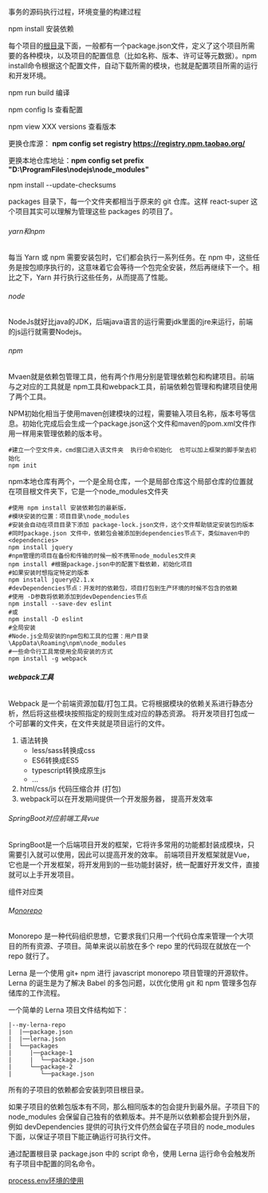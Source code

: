 

事务的源码执行过程，环境变量的构建过程

npm  install  安装依赖

每个项目的[根目录](https://so.csdn.net/so/search?q=根目录&spm=1001.2101.3001.7020)下面，一般都有一个package.json文件，定义了这个项目所需要的各种模块，以及项目的配置信息（比如名称、版本、许可证等元数据）。npm install命令根据这个配置文件，自动下载所需的模块，也就是配置项目所需的运行和开发环境。

npm run build  编译



npm config ls  查看配置



npm view XXX versions  查看版本



更换仓库源： **npm config set registry https://registry.npm.taobao.org/**

更换本地仓库地址：**npm config set prefix "D:\ProgramFiles\nodejs\node_modules\"**



npm install  --update-checksums

packages 目录下，每一个文件夹都相当于原来的 git 仓库。这样 react-super 这个项目其实可以理解为管理这些 packages 的项目了。

###### yarn和npm

每当 Yarn 或 npm 需要安装包时，它们都会执行一系列任务。在 npm 中，这些任务是按包顺序执行的，这意味着它会等待一个包完全安装，然后再继续下一个。相比之下，Yarn 并行执行这些任务，从而提高了性能。

###### node

NodeJs就好比java的JDK，后端java语言的运行需要jdk里面的jre来运行，前端的js运行就需要Nodejs。

###### npm

Mvaen就是依赖包管理工具，他有两个作用分别是管理依赖包和构建项目。前端与之对应的工具就是 npm工具和webpack工具，前端依赖包管理和构建项目使用了两个工具。

NPM初始化相当于使用maven创建模块的过程，需要输入项目名称，版本号等信息。初始化完成后会生成一个package.json这个文件和maven的pom.xml文件作用一样用来管理依赖的版本号。

```shell
#建立一个空文件夹，cmd窗口进入该文件夹  执行命令初始化  也可以加上框架的脚手架去初始化
npm init   
```

npm本地仓库有两个，一个是全局仓库，一个是局部仓库这个局部仓库的位置就在项目根文件夹下，它是一个node_modules文件夹

```shell
#使用 npm install 安装依赖包的最新版，
#模块安装的位置：项目目录\node_modules
#安装会自动在项目目录下添加 package-lock.json文件，这个文件帮助锁定安装包的版本
#同时package.json 文件中，依赖包会被添加到dependencies节点下，类似maven中的 <dependencies>
npm install jquery
#npm管理的项目在备份和传输的时候一般不携带node_modules文件夹
npm install #根据package.json中的配置下载依赖，初始化项目
#如果安装时想指定特定的版本
npm install jquery@2.1.x
#devDependencies节点：开发时的依赖包，项目打包到生产环境的时候不包含的依赖
#使用 -D参数将依赖添加到devDependencies节点
npm install --save-dev eslint
#或
npm install -D eslint
#全局安装
#Node.js全局安装的npm包和工具的位置：用户目录\AppData\Roaming\npm\node_modules
#一些命令行工具常使用全局安装的方式
npm install -g webpack
```

###### **webpack工具**

Webpack 是一个前端资源加载/打包工具。它将根据模块的依赖关系进行静态分析，然后将这些模块按照指定的规则生成对应的静态资源。
将开发项目打包成一个可部署的文件夹，在文件夹就是项目运行的文件。

1. 语法转换
   - less/sass转换成css
   - ES6转换成ES5
   - typescript转换成原生js
   - ...
2. html/css/js 代码压缩合并 (打包)
3. webpack可以在开发期间提供一个开发服务器， 提高开发效率

###### SpringBoot对应前端工具vue

SpringBoot是一个后端项目开发的框架，它将许多常用的功能都封装成模块，只需要引入就可以使用，因此可以提高开发的效率。
前端项目开发框架就是Vue，它也是一个开发框架，将开发用到的一些功能封装好，统一配置好开发文件，直接就可以上手开发项目。



组件对应类

###### M[onorepo](https://www.cnblogs.com/java-chen-hao/p/11833780.html)

Monorepo 是一种代码组织思想，它要求我们只用一个代码仓库来管理一个大项目的所有资源、子项目。简单来说以前放在多个 repo 里的代码现在就放在一个 repo 就行了。

Lerna 是一个使用 git+ npm 进行 javascript monorepo 项目管理的开源软件。Lerna 的诞生是为了解决 Babel 的多包问题，以优化使用 git 和 npm 管理多包存储库的工作流程。

一个简单的 Lerna 项目文件结构如下：

```shell
|--my-lerna-repo
|  |──package.json
|  |──lerna.json
|  └──packages
|     |──package-1
|     |  └──package.json
|     └──package-2
|        └──package.json
```

所有的子项目的依赖都会安装到项目根目录。

如果子项目的依赖包版本有不同，那么相同版本的包会提升到最外层。子项目下的 node_modules 会保留自己独有的依赖版本。并不是所以依赖都会提升到外层，例如 devDependencies 提供的可执行文件仍然会留在子项目的 node_modules 下面，以保证子项目下能正确运行可执行文件。



通过配置根目录 package.json 中的 script 命令，使用 Lerna 运行命令会触发所有子项目中配置的同名命令。



[process.env环境的使用](https://blog.csdn.net/qq_37963955/article/details/112123706)
